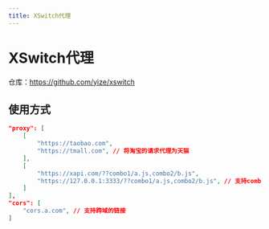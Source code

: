 ```yaml
---
title: XSwitch代理
---
```


# XSwitch代理

仓库：https://github.com/yize/xswitch

## 使用方式

```json
"proxy": [
    [
        "https://taobao.com",
        "https://tmall.com", // 将淘宝的请求代理为天猫
    ],
    [
        "https://xapi.com/??combo1/a.js,combo2/b.js",
        "https://127.0.0.1:3333/??combo1/a.js,combo2/b.js", // 支持combo代理
    ]
],
"cors": [
    "cors.a.com", // 支持跨域的链接
]
```